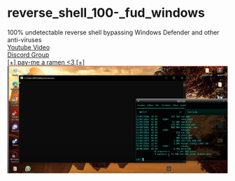 # reverse_shell_100-_fud_windows <br>
100% undetectable reverse shell bypassing Windows Defender and other anti-viruses
<br>
<a href="https://youtu.be/ecNpm13Ce2E">Youtube Video</a>
<br>
<a href="https://discord.gg/8XRKZGyfM7">Discord Group</a>
<br>
<a href="https://livepix.gg/whoami">[+] pay-me a ramen <3 [+]</a><br>
<img src="imgs/print.png">

